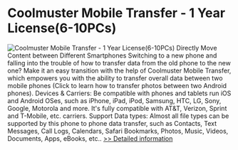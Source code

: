 # Coolmuster Mobile Transfer - 1 Year License(6-10PCs)
![Coolmuster Mobile Transfer - 1 Year License(6-10PCs)](https://mycommerce.akamaized.net/api/pimages/P300882152/BIG/300882152.PNG)
Directly Move Content between Different Smartphones
Switching to a new phone and falling into the trouble of how to transfer data from the old phone to the new one? Make it an easy transition with the help of Coolmuster Mobile Transfer, which empowers you with the ability to transfer overall data between two mobile phones (Click to learn how to transfer photos between two Android phones).
Devices & Carriers: Be compatible with phones and tablets run iOS and Android OSes, such as iPhone, iPad, iPod, Samsung, HTC, LG, Sony, Google, Motorola and more. It's fully compatible with AT&T, Verizon, Sprint and T-Mobile, etc. carriers.
Support Data types: Almost all file types can be supported by this phone to phone data transfer, such as Contacts, Text Messages, Call Logs, Calendars, Safari Bookmarks, Photos, Music, Videos, Documents, Apps, eBooks, etc..
[>> Detailed information](https://secure.shareit.com/shareit/product.html?productid=300882152&affiliateid=200057808)